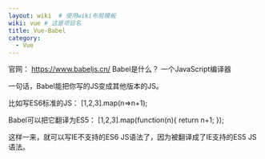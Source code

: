 ```yaml
---
layout: wiki  # 使用wiki布局模板
wiki: vue # 这是项目名
title: Vue-Babel
category:
  - Vue
---
```


官网： https://www.babeljs.cn/ Babel是什么？ 一个JavaScript编译器 

一句话，Babel能把你写的JS变成其他版本的JS。 

比如写ES6标准的JS： \[1,2,3\].map(n=>n+1); 

Babel可以把它翻译为ES5： \[1,2,3\].map(function(n){ return n+1; }); 

这样一来，就可以写IE不支持的ES6 JS语法了，因为被翻译成了IE支持的ES5 JS语法。
